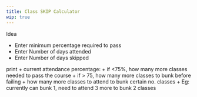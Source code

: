 ```yaml
---
title: Class SKIP Calculator
wip: true
---
```

Idea
+ Enter minimum percentage required to pass
+ Enter Number of days attended
+ Enter Number of days skipped

print
	+ current attendance percentage: 
	+ if <75%, how many more classes needed to pass the course
	+ if > 75, how many more classes to bunk before failing
	+ how many more classes to attend to bunk certain no. classes
	+ Eg: currently can bunk 1, need to attend 3 more to bunk 2 classes
